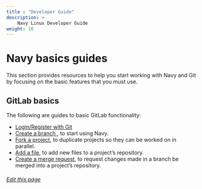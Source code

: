 ```yaml
---
title : "Developer Guide"
description: >
    Navy Linux Developer Guide
weight: 10
---
```

# Navy basics guides
This section provides resources to help you start working with Navy and Git by focusing on the basic features that you must use.

## GitLab basics
The following are guides to basic GitLab functionality:

* [Login/Register with Git ](/wiki/developer-guide/login-register/)
* [Create a branch ](/wiki/developer-guide/create-branch/) , to start using Navy.
* [Fork a project](/wiki/developer-guide/folk-project/), to duplicate projects so they can be worked on in parallel.
* [Add a file](/wiki/developer-guide/add-file/), to add new files to a project’s repository.
* [Create a merge request](/wiki/developer-guide/merge-request/), to request changes made in a branch be merged into a project’s repository.


###### [Edit this page](https://github.com/navy-linux/navylinux.org/blob/main/content/wiki/developer-guide/developer-guide.md)